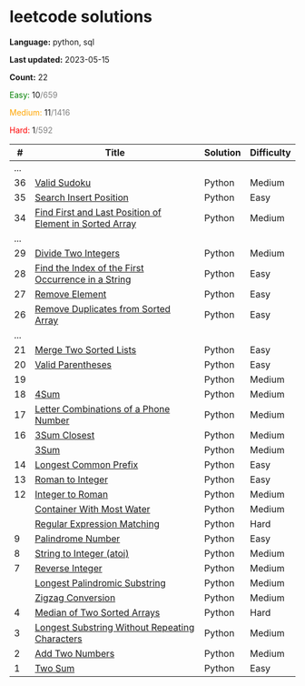 # leetcode solutions

**Language:** python, sql

**Last updated:** 2023-05-15

**Count:** 22

<span style="color:green">Easy:</span> 10<span style="color:grey">/659</span>

<span style="color:orange">Medium:</span> 11<span style="color:grey">/1416</span>

<span style="color:red">Hard:</span> 1<span style="color:grey">/592</span>


| #   | Title | Solution | Difficulty |
|-----| ----- |----------| ---------- |
| ... |  |    |  |
| 36  | [Valid Sudoku](https://leetcode.com/problems/valid-sudoku/) | Python   | Medium |
| 35  | [Search Insert Position](https://leetcode.com/problems/search-insert-position/) | Python   | Easy |
| 34  | [Find First and Last Position of Element in Sorted Array](https://leetcode.com/problems/find-first-and-last-position-of-element-in-sorted-array/) | Python   | Medium |
| ... |  |    |  |
| 29  | [Divide Two Integers](https://leetcode.com/problems/divide-two-integers/) | Python   | Medium |
| 28  | [Find the Index of the First Occurrence in a String](https://leetcode.com/problems/find-the-index-of-the-first-occurrence-in-a-string/) | Python   | Easy |
| 27  | [Remove Element](https://leetcode.com/problems/remove-element/) | Python   | Easy |
| 26  | [Remove Duplicates from Sorted Array](https://leetcode.com/problems/remove-duplicates-from-sorted-array/) | Python   | Easy |
| ... |  |    |  |
| 21  | [Merge Two Sorted Lists](https://leetcode.com/problems/merge-two-sorted-lists/) | Python   | Easy |
| 20  | [Valid Parentheses](https://leetcode.com/problems/valid-parentheses/) | Python   | Easy |
| 19  |  | Python   | Medium |
| 18  | [4Sum](https://leetcode.com/problems/4sum/) | Python   | Medium |
| 17  | [Letter Combinations of a Phone Number](https://leetcode.com/problems/letter-combinations-of-a-phone-number/) | Python   | Medium |
| 16  | [3Sum Closest](https://leetcode.com/problems/3sum-closest/) | Python   | Medium |
|     | [3Sum](https://leetcode.com/problems/3sum/) | Python   | Medium |
| 14  | [Longest Common Prefix](https://leetcode.com/problems/longest-common-prefix/) | Python   | Easy |
| 13  | [Roman to Integer](https://leetcode.com/problems/roman-to-integer/) | Python   | Easy |
| 12  | [Integer to Roman](https://leetcode.com/problems/integer-to-roman/) | Python   | Medium |
|     | [Container With Most Water](https://leetcode.com/problems/container-with-most-water/) | Python   | Medium |
|     | [Regular Expression Matching](https://leetcode.com/problems/regular-expression-matching/) | Python   | Hard |
| 9   | [Palindrome Number](https://leetcode.com/problems/palindrome-number/) | Python   | Easy |
| 8   | [String to Integer (atoi)](https://leetcode.com/problems/string-to-integer-atoi/) | Python   | Medium |
| 7   | [Reverse Integer](https://leetcode.com/problems/reverse-integer/) | Python   | Medium |
|     | [Longest Palindromic Substring](https://leetcode.com/problems/longest-palindromic-substring/) | Python   | Medium |
|     | [Zigzag Conversion](https://leetcode.com/problems/zigzag-conversion/) | Python   | Medium |
| 4   | [Median of Two Sorted Arrays](https://leetcode.com/problems/median-of-two-sorted-arrays/) | Python   | Hard |
| 3   | [Longest Substring Without Repeating Characters](https://leetcode.com/problems/longest-substring-without-repeating-characters/) | Python   | Medium |
| 2   | [Add Two Numbers](https://leetcode.com/problems/add-two-numbers/) | Python   | Medium |
| 1   | [Two Sum](https://leetcode.com/problems/two-sum/) | Python   | Easy |








